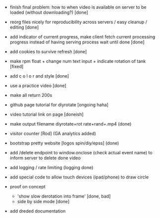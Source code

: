 - finish final problem: how to when video is available on server to be loaded (without downloading?) [done]
- reorg files nicely for reproducibility across servers / easy cleanup / editing [done]
- add indicator of current progress, make client fetch current processing progress instead of having serving process wait until done [done]
- add cookies to survive refresh [done]
- make rpm float + change num text input + indicate rotation of tank [fixed] 
- add c o l o r and style [done]


- use a practice video [done]
- make all return 200s
- github page tutorial for diyrotate [ongoing haha]
- video tutorial link on page [doneish]
- make output filename diyrotate+rot rate+rand+.mp4 (done)
- visitor counter [Rod] (GA analytics added)
- bootstrap pretty website [logos spin/diy/epss] (done)
- add /delete endpoint to window.onclose (check actual event name) to inform server to delete done video
- add logging / rate limiting (logging done)
- add special code to allow touch devices (ipad/phone) to draw circle
- proof on concept 
    - 'show slow derotation into frame' [done, bad]
    - side by side mode [done]
- add dreded documentation
